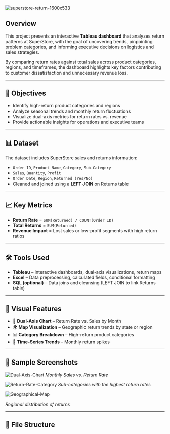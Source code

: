 ![superstore-return-1600x533](https://github.com/user-attachments/assets/6b2bab11-0e3b-4d63-a1e3-63a4dc89a419)


## Overview
This project presents an interactive **Tableau dashboard** that analyzes return patterns at SuperStore, with the goal of uncovering trends, pinpointing problem categories, and informing executive decisions on logistics and sales strategies.

By comparing return rates against total sales across product categories, regions, and timeframes, the dashboard highlights key factors contributing to customer dissatisfaction and unnecessary revenue loss.

---

## 🎯 Objectives
- Identify high-return product categories and regions
- Analyze seasonal trends and monthly return fluctuations
- Visualize dual-axis metrics for return rates vs. revenue
- Provide actionable insights for operations and executive teams

---

## 📊 Dataset
The dataset includes SuperStore sales and returns information:
- `Order ID`, `Product Name`, `Category`, `Sub-Category`
- `Sales`, `Quantity`, `Profit`
- `Order Date`, `Region`, `Returned (Yes/No)`
- Cleaned and joined using a **LEFT JOIN** on Returns table

---

## 📈 Key Metrics
- **Return Rate** = `SUM(Returned) / COUNT(Order ID)`
- **Total Returns** = `SUM(Returned)`
- **Revenue Impact** = Lost sales or low-profit segments with high return ratios

---

## 🛠️ Tools Used
- **Tableau** – Interactive dashboards, dual-axis visualizations, return maps
- **Excel** – Data preprocessing, calculated fields, conditional formatting
- **SQL (optional)** – Data joins and cleansing (LEFT JOIN to link Returns table)

---

## 📌 Visual Features
- 🔄 **Dual-Axis Chart** – Return Rate vs. Sales by Month
- 🌍 **Map Visualization** – Geographic return trends by state or region
- 📊 **Category Breakdown** – High-return product categories
- 📆 **Time-Series Trends** – Monthly return spikes

---

## 📸 Sample Screenshots

![Dual-Axis-Chart](https://github.com/user-attachments/assets/b63c95d6-92fd-4205-af50-78f95da3f668)
*Monthly Sales vs. Return Rate*

![Return-Rate-Category](https://github.com/user-attachments/assets/840f0280-20b0-4417-84eb-8455e71be57b)
*Sub-categories with the highest return rates*

![Geographical-Map](https://github.com/user-attachments/assets/e17f2832-eb2e-4387-a0f6-fc98e74f57a3)

*Regional distribution of returns*

---

## 📂 File Structure
